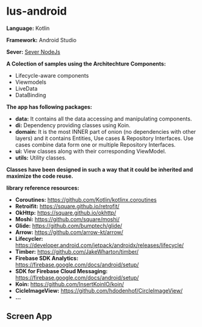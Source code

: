 # lus-android

**Language:** Kotlin

**Framework:** Android Studio

**Sever:** <a href="https://github.com/VTNPlusD/lus-sever" >Sever NodeJs</a>

**A Colection of samples using the Architechture Components:**
- Lifecycle-aware components
- Viewmodels
- LiveData
- DataBinding

**The app has following packages:**
- **data:** It contains all the data accessing and manipulating components.
- **di:** Dependency providing classes using Koin.
- **domain:** It is the most INNER part of onion (no dependencies with other layers) and it contains Entities, Use cases & Repository Interfaces. Use cases combine data form one or multiple Repository Interfaces.
- **ui:** View classes along with their corresponding ViewModel.
- **utils:** Utility classes.

**Classes have been designed in such a way that it could be inherited and maximize the code reuse.**

**library reference resources:**

- **Coroutines:** https://github.com/Kotlin/kotlinx.coroutines
- **Retroifit:** https://square.github.io/retrofit/
- **OkHttp:** https://square.github.io/okhttp/
- **Moshi:** https://github.com/square/moshi/
- **Glide:** https://github.com/bumptech/glide/
- **Arrow:** https://github.com/arrow-kt/arrow/
- **Lifecycler:** https://developer.android.com/jetpack/androidx/releases/lifecycle/
- **Timber:** https://github.com/JakeWharton/timber/
- **Firebase SDK Analytics:** https://firebase.google.com/docs/android/setup/
- **SDK for Firebase Cloud Messaging:** https://firebase.google.com/docs/android/setup/
- **Koin:** https://github.com/InsertKoinIO/koin/
- **CicleImageView:** https://github.com/hdodenhof/CircleImageView/
- **...**

## Screen App
